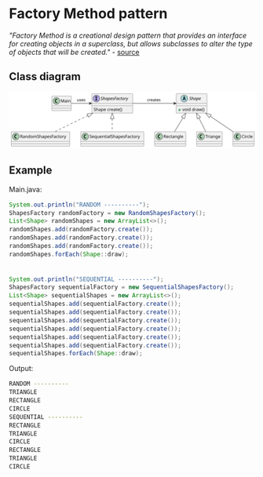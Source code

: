 # Factory Method pattern

*"Factory Method is a creational design pattern that provides an interface for creating objects in a superclass, but allows subclasses to alter the type of objects that will be created."* - [source](https://refactoring.guru/design-patterns/factory-method)

## Class diagram

![class-diagram](class-diagram.svg)

## Example

Main.java:

```java
System.out.println("RANDOM ----------");
ShapesFactory randomFactory = new RandomShapesFactory();
List<Shape> randomShapes = new ArrayList<>();
randomShapes.add(randomFactory.create());
randomShapes.add(randomFactory.create());
randomShapes.add(randomFactory.create());
randomShapes.forEach(Shape::draw);


System.out.println("SEQUENTIAL ----------");
ShapesFactory sequentialFactory = new SequentialShapesFactory();
List<Shape> sequentialShapes = new ArrayList<>();
sequentialShapes.add(sequentialFactory.create());
sequentialShapes.add(sequentialFactory.create());
sequentialShapes.add(sequentialFactory.create());
sequentialShapes.add(sequentialFactory.create());
sequentialShapes.add(sequentialFactory.create());
sequentialShapes.add(sequentialFactory.create());
sequentialShapes.forEach(Shape::draw);
```
Output:

```bash
RANDOM ----------
TRIANGLE
RECTANGLE
CIRCLE
SEQUENTIAL ----------
RECTANGLE
TRIANGLE
CIRCLE
RECTANGLE
TRIANGLE
CIRCLE
```